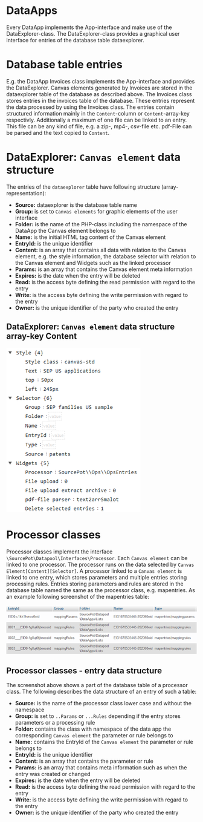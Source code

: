 # DataApps
Every DataApp implements the App-interface and make use of the DataExplorer-class. The DataExplorer-class provides a graphical user interface for entries of the database table dataexplorer.

# Database table entries
E.g. the DataApp Invoices class implements the App-interface and provides the DataExplorer. Canvas elements generated by Invoices are stored in the dataexplorer table of the database as described above.
The Invoices class stores entries in the invoices table of the database. These entries represent the data processed by using the Invoices class. The entries contain structured information mainly in the `Content`-column or `Content`-array-key respectivly.
Additionally a maximum of one file can be linked to an entry. This file can be any kind of file, e.g. a zip-, mp4-, csv-file etc. pdf-File can be parsed and the text copied to `Content`.

# DataExplorer: `Canvas element` data structure
The entries of the `dataexplorer` table have following structure (array-representation):
- **Source:** dataexplorer is the database table name
- **Group:** is set to `Canvas elements` for graphic elements of the user interface
- **Folder:** is the name of the PHP-class including the namespace of the DataApp the Canvas element belongs to
- **Name:** is the initial HTML tag content of the Canvas element
- **EntryId:** is the unique identifier
- **Content:** is an array that contains all data with relation to the Canvas element, e.g. the style information, the database selector with relation to the Canvas element and Widgets such as the linked processor
- **Params:** is an array that contains the Canvas element meta information
- **Expires:** is the date when the entry will be deleted
- **Read:** is the access byte defining the read permission with regard to the entry
- **Write:** is the access byte defining the write permission with regard to the entry
- **Owner:** is the unique identifier of the party who created the entry

## DataExplorer: `Canvas element` data structure array-key Content
<img src="../../../assets/img/canvas_element_content.png" alt="Canvas element content example" style=""/>

# Processor classes
Processor classes implement the interface `\SourcePot\Datapool\Interfaces\Processor`. Each `Canvas element` can be linked to one processor.
The processor runs on the data selected by `Canvas Element[Content][Selector]`. A processor linked to a `Canvas element` is linked to one entry, which stores parameters and multiple entries storing processing rules.
Entries storing parameters and rules are stored in the database table named the same as the processor class, e.g. mapentries. As an example following screenshot of the mapentries table:

<img src="../../../assets/img/mapentries_table_example.png" alt="Part of the database table mapentries" style=""/>

## Processor classes - entry data structure
The screenshot above shows a part of the database table of a processor class. The following describes the data structure of an entry of such a table:
- **Source:** is the name of the processor class lower case and without the namespace
- **Group:** is set to `..Params` or `...Rules` depending if the entry stores parameters or a processing rule
- **Folder:** contains the class with namespace of the data app the corresponding `Canvas element` the parameter or rule belongs to
- **Name:** contains the EntryId of the `Canvas element` the parameter or rule belongs to
- **EntryId:** is the unique identifier
- **Content:** is an array that contains the parameter or rule
- **Params:** is an array that contains meta information such as when the entry was created or changed
- **Expires:** is the date when the entry will be deleted
- **Read:** is the access byte defining the read permission with regard to the entry
- **Write:** is the access byte defining the write permission with regard to the entry
- **Owner:** is the unique identifier of the party who created the entry